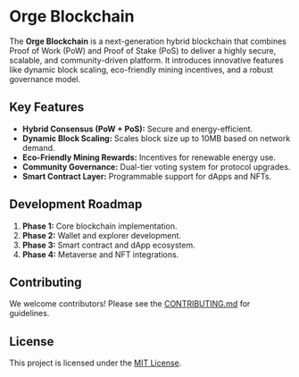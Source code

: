 # Orge Blockchain

The **Orge Blockchain** is a next-generation hybrid blockchain that combines Proof of Work (PoW) and Proof of Stake (PoS) to deliver a highly secure, scalable, and community-driven platform. It introduces innovative features like dynamic block scaling, eco-friendly mining incentives, and a robust governance model.

## Key Features
- **Hybrid Consensus (PoW + PoS):** Secure and energy-efficient.
- **Dynamic Block Scaling:** Scales block size up to 10MB based on network demand.
- **Eco-Friendly Mining Rewards:** Incentives for renewable energy use.
- **Community Governance:** Dual-tier voting system for protocol upgrades.
- **Smart Contract Layer:** Programmable support for dApps and NFTs.

## Development Roadmap
1. **Phase 1:** Core blockchain implementation.
2. **Phase 2:** Wallet and explorer development.
3. **Phase 3:** Smart contract and dApp ecosystem.
4. **Phase 4:** Metaverse and NFT integrations.

## Contributing
We welcome contributors! Please see the [CONTRIBUTING.md](CONTRIBUTING.md) for guidelines.

## License
This project is licensed under the [MIT License](LICENSE).
